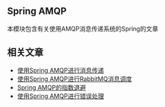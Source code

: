 ## Spring AMQP

本模块包含有关使用AMQP消息传递系统的Spring的文章

## 相关文章

+ [使用Spring AMQP进行消息传递](docs/使用Spring-AMQP进行消息传递.md)
+ [使用Spring AMQP进行RabbitMQ消息调度](docs/使用Spring-AMQP进行RabbitMQ消息调度.md)
+ [Spring AMQP的指数退避](docs/Spring-AMQP的指数退避.md)
+ [使用Spring AMQP进行错误处理](docs/使用Spring-AMQP进行错误处理.md)
